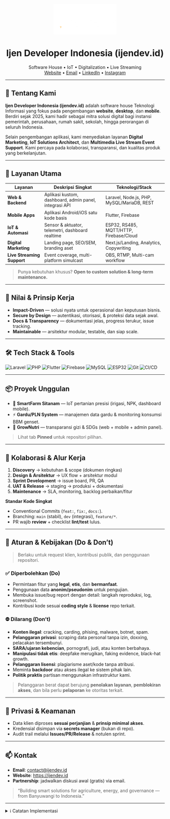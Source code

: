 <!--
  README untuk tampilan profil organisasi GitHub IjenDev.id
  Taruh file ini di: .github/profile/README.md
-->

<p align="center">
  <picture>
    <source media="(prefers-color-scheme: dark)" srcset="ijendevlogo.png">
    <img alt="Ijen Developer Indonesia" src="ijendevlogo.png" height="96">
  </picture>
</p>

<h1 align="center">Ijen Developer Indonesia (ijendev.id)</h1>

<p align="center">
  Software House • IoT • Digitalization • Live Streaming
  <br/>
  <a href="https://ijendev.id">Website</a> •
  <a href="mailto:contact@ijendev.id">Email</a> •
  <a href="https://www.linkedin.com/company/ijendev-id">LinkedIn</a> •
  <a href="https://instagram.com/ijendev.id">Instagram</a>
</p>

---

## 🚀 Tentang Kami
**Ijen Developer Indonesia (ijendev.id)** adalah software house Teknologi Informasi yang fokus pada pengembangan **website**, **desktop**, dan **mobile**. Berdiri sejak 2025, kami hadir sebagai mitra solusi digital bagi instansi pemerintah, perusahaan, rumah sakit, sekolah, hingga perorangan di seluruh Indonesia.

Selain pengembangan aplikasi, kami menyediakan layanan **Digital Marketing**, **IoT Solutions Architect**, dan **Multimedia Live Stream Event Support**. Kami percaya pada kolaborasi, transparansi, dan kualitas produk yang berkelanjutan.

---

## 🧩 Layanan Utama
| Layanan | Deskripsi Singkat | Teknologi/Stack |
|---|---|---|
| **Web & Backend** | Aplikasi kustom, dashboard, admin panel, integrasi API | Laravel, Node.js, PHP, MySQL/MariaDB, REST |
| **Mobile Apps** | Aplikasi Android/iOS satu kode basis | Flutter, Firebase |
| **IoT & Automasi** | Sensor & aktuator, telemetri, dashboard realtime | ESP32, RS485, MQTT/HTTP, Firebase/Cloud |
| **Digital Marketing** | Landing page, SEO/SEM, branding aset | Next.js/Landing, Analytics, Copywriting |
| **Live Streaming Support** | Event coverage, multi-platform simulcast | OBS, RTMP, Multi-cam workflow |

> Punya kebutuhan khusus? **Open to custom solution & long-term maintenance.**

---

## 🧱 Nilai & Prinsip Kerja
- **Impact-Driven** — solusi nyata untuk operasional dan keputusan bisnis.
- **Secure by Design** — autentikasi, otorisasi, & proteksi data sejak awal.
- **Docs & Transparency** — dokumentasi jelas, progress terukur, issue tracking.
- **Maintainable** — arsitektur modular, testable, dan siap scale.

---

## 🛠️ Tech Stack & Tools
<p align="left">
  <img alt="Laravel" src="https://img.shields.io/badge/Laravel-ff2d20?logo=laravel&logoColor=white">
  <img alt="PHP" src="https://img.shields.io/badge/PHP-777BB4?logo=php&logoColor=white">
  <img alt="Flutter" src="https://img.shields.io/badge/Flutter-02569B?logo=flutter&logoColor=white">
  <img alt="Firebase" src="https://img.shields.io/badge/Firebase-ffca28?logo=firebase&logoColor=black">
  <img alt="MySQL" src="https://img.shields.io/badge/MySQL-4479A1?logo=mysql&logoColor=white">
  <img alt="ESP32" src="https://img.shields.io/badge/ESP32-000000?logo=espressif&logoColor=white">
  <img alt="Git" src="https://img.shields.io/badge/Git-F05032?logo=git&logoColor=white">
  <img alt="CI/CD" src="https://img.shields.io/badge/CI%2FCD-GitHub_Actions-blue?logo=githubactions&logoColor=white">
</p>

---

## 📦 Proyek Unggulan
- 🌱 **SmartFarm Sitanam** — IoT pertanian presisi (irigasi, NPK, dashboard mobile).
- ⚡ **Gardu/PLN System** — manajemen data gardu & monitoring konsumsi BBM genset.
- 🥗 **GrowNutri** — transparansi gizi & SDGs (web + mobile + admin panel).

> Lihat tab **Pinned** untuk repositori pilihan.

---

## 🤝 Kolaborasi & Alur Kerja
1. **Discovery** → kebutuhan & scope (dokumen ringkas)
2. **Design & Arsitektur** → UX flow + arsitektur modul
3. **Sprint Development** → issue board, PR, QA
4. **UAT & Release** → staging → produksi + dokumentasi
5. **Maintenance** → SLA, monitoring, backlog perbaikan/fitur

**Standar Kode Singkat**
- Conventional Commits (`feat:`, `fix:`, `docs:`).
- Branching: `main` (stabil), `dev` (integrasi), `feature/*`.
- PR wajib **review** + checklist **lint/test** lulus.

---

## 📜 Aturan & Kebijakan (Do & Don’t)
> Berlaku untuk request klien, kontribusi publik, dan penggunaan repositori.

### ✅ Diperbolehkan (Do)
- Permintaan fitur yang **legal**, **etis**, dan **bermanfaat**.
- Penggunaan data **anonim/pseudonim** untuk pengujian.
- Membuka issue/bug report dengan detail: langkah reproduksi, log, screenshot.
- Kontribusi kode sesuai **coding style** & **license** repo terkait.

### ⛔ Dilarang (Don’t)
- **Konten ilegal**: cracking, carding, phising, malware, botnet, spam.
- **Pelanggaran privasi**: scraping data personal tanpa izin, doxxing, pelacakan tersembunyi.
- **SARA/ujaran kebencian**, pornografi, judi, atau konten berbahaya.
- **Manipulasi tidak etis**: deepfake merugikan, faking evidence, black-hat growth.
- **Pelanggaran lisensi**: plagiarisme aset/kode tanpa atribusi.
- Meminta **backdoor** atau akses ilegal ke sistem pihak lain.
- **Politik praktis** partisan menggunakan infrastruktur kami.

> Pelanggaran berat dapat berujung **penolakan layanan**, **pemblokiran akses**, dan bila perlu **pelaporan** ke otoritas terkait.

---

## 🔐 Privasi & Keamanan
- Data klien diproses **sesuai perjanjian** & **prinsip minimal akses**.
- Kredensial disimpan via **secrets manager** (bukan di repo).
- Audit trail melalui **Issues/PR/Release** & notulen sprint.

---

## 📫 Kontak
- **Email**: contact@ijendev.id  
- **Website**: https://ijendev.id  
- **Partnership**: jadwalkan diskusi awal (gratis) via email.

> “Building smart solutions for agriculture, energy, and governance — from Banyuwangi to Indonesia.”

---

<details>
  <summary>ℹ️ Catatan Implementasi</summary>

- Simpan logo `ijendevlogo.png` di repo `.github` atau gunakan URL publik.
- Sesuaikan tautan sosial media & proyek unggulan.
- Pin repositori utama via **Customize organization profile ➝ Pinned**.
- Tambahkan badge CI/CD jika repo utama memakai GitHub Actions.
</details>
